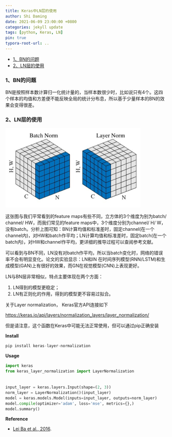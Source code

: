 ```yaml
---
title: Keras中LN层的使用
author: Shi Daming
date: 2021-06-09 23:00:00 +0800
categories: jekyll update
tags: [python, Keras, LN]
pin: true
typora-root-url: ..
---
```


- [1、BN的问题](#1bn的问题)
- [2、LN层的使用](#2ln层的使用)
### 1、BN的问题

BN是按照样本数计算归一化统计量的，当样本数很少时，比如说只有4个。这四个样本的均值和方差便不能反映全局的统计分布息，所以基于少量样本的BN的效果会变得很差。

### 2、LN层的使用

<img src="/images/BN_and_LN.png" style="zoom:80%;" />

这张图与我们平常看到的feature maps有些不同，立方体的3个维度为别为batch/ channel/ HW，而我们常见的feature maps中，3个维度分别为channel/ H/ W，没有batch。分析上图可知：BN计算均值和标准差时，固定channel(在一个channel内)，对HW和batch作平均；LN计算均值和标准差时，固定batch(在一个batch内)，对HW和channel作平均，更详细的推导过程可以查阅参考文献。

可以看到与BN不同，LN没有对batch作平均，所以当batch变化时，网络的错误率不会有明显变化。论文的实验显示：LN和IN 在时间序列模型(RNN/LSTM)和生成模型(GAN)上有很好的效果，而GN在视觉模型(CNN)上表现更好。

LN与BN层非常相似，特点主要体现在两个方面：

1. LN得到的模型更稳定；
2. LN有正则化的作用，得到的模型更不容易过拟合。

关于Layer normalization， Keras官方API连接如下

https://keras.io/api/layers/normalization_layers/layer_normalization/

但是请注意，这个函数在Keras中可能无法正常使用，但可以通过pip正确安装

**Install**

```python
pip install keras-layer-normalization
```

**Usage**

```python
import keras
from keras_layer_normalization import LayerNormalization


input_layer = keras.layers.Input(shape=(2, 3))
norm_layer = LayerNormalization()(input_layer)
model = keras.models.Model(inputs=input_layer, outputs=norm_layer)
model.compile(optimizer='adam', loss='mse', metrics={},)
model.summary()
```

**Reference**

- [Lei Ba et al., 2016](https://arxiv.org/pdf/1607.06450.pdf).

